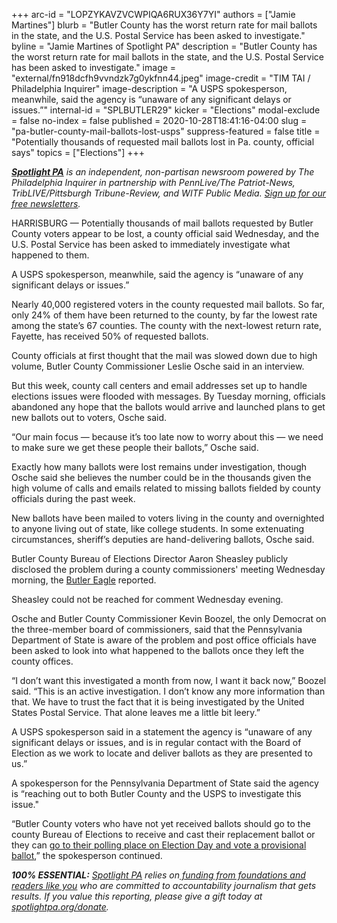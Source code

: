 +++
arc-id = "LOPZYKAVZVCWPIQA6RUX36Y7YI"
authors = ["Jamie Martines"]
blurb = "Butler County has the worst return rate for mail ballots in the state, and the U.S. Postal Service has been asked to investigate."
byline = "Jamie Martines of Spotlight PA"
description = "Butler County has the worst return rate for mail ballots in the state, and the U.S. Postal Service has been asked to investigate."
image = "external/fn918dcfh9vvndzk7g0ykfnn44.jpeg"
image-credit = "TIM TAI / Philadelphia Inquirer"
image-description = "A USPS spokesperson, meanwhile, said the agency is “unaware of any significant delays or issues.”"
internal-id = "SPLBUTLER29"
kicker = "Elections"
modal-exclude = false
no-index = false
published = 2020-10-28T18:41:16-04:00
slug = "pa-butler-county-mail-ballots-lost-usps"
suppress-featured = false
title = "Potentially thousands of requested mail ballots lost in Pa. county, official says"
topics = ["Elections"]
+++

<a href="https://www.spotlightpa.org/"><i><b>Spotlight PA</b></i></a><i> is an independent, non-partisan newsroom powered by The Philadelphia Inquirer in partnership with PennLive/The Patriot-News, TribLIVE/Pittsburgh Tribune-Review, and WITF Public Media. </i><a href="https://www.spotlightpa.org/newsletters"><i>Sign up for our free newsletters</i></a><i>.</i>

HARRISBURG — Potentially thousands of mail ballots requested by Butler County voters appear to be lost, a county official said Wednesday, and the U.S. Postal Service has been asked to immediately investigate what happened to them.

A USPS spokesperson, meanwhile, said the agency is “unaware of any significant delays or issues.”

Nearly 40,000 registered voters in the county requested mail ballots. So far, only 24% of them have been returned to the county, by far the lowest rate among the state’s 67 counties. The county with the next-lowest return rate, Fayette, has received 50% of requested ballots.

<script src="https://www.spotlightpa.org/embed.js" async></script><div data-spl-embed-version="1" data-spl-src="https://www.spotlightpa.org/embeds/newsletter/"></div>

County officials at first thought that the mail was slowed down due to high volume, Butler County Commissioner Leslie Osche said in an interview.

But this week, county call centers and email addresses set up to handle elections issues were flooded with messages. By Tuesday morning, officials abandoned any hope that the ballots would arrive and launched plans to get new ballots out to voters, Osche said.

“Our main focus — because it’s too late now to worry about this — we need to make sure we get these people their ballots,” Osche said.

Exactly how many ballots were lost remains under investigation, though Osche said she believes the number could be in the thousands given the high volume of calls and emails related to missing ballots fielded by county officials during the past week.

New ballots have been mailed to voters living in the county and overnighted to anyone living out of state, like college students. In some extenuating circumstances, sheriff’s deputies are hand-delivering ballots, Osche said.

Butler County Bureau of Elections Director Aaron Sheasley publicly disclosed the problem during a county commissioners' meeting Wednesday morning, the <a href="https://www.butlereagle.com/20201028/post-office-has-lost-butler-county-mail-in-ballots/">Butler Eagle</a> reported.

Sheasley could not be reached for comment Wednesday evening.

Osche and Butler County Commissioner Kevin Boozel, the only Democrat on the three-member board of commissioners, said that the Pennsylvania Department of State is aware of the problem and post office officials have been asked to look into what happened to the ballots once they left the county offices.

“I don’t want this investigated a month from now, I want it back now,” Boozel said. “This is an active investigation. I don’t know any more information than that. We have to trust the fact that it is being investigated by the United States Postal Service. That alone leaves me a little bit leery.”

<script src="https://www.spotlightpa.org/embed.js" async></script><div data-spl-embed-version="1" data-spl-src="https://www.spotlightpa.org/embeds/cta/?url=https%3A%2F%2Fwww.spotlightpa.org%2Fdonate&eyebrow=BECOME%20A%20MEMBER&body=Make%20a%20gift%20today%20and%20help%20Spotlight%20PA%20continue%20to%20provide%20100%25%20essential%20reporting%20on%20the%20upcoming%20election%20in%20Pennsylvania.%20From%20court%20challenges%20to%20voter%20intimidation%2C%20our%20reporters%20are%20keeping%20watch%20for%20you.&cta=JOIN%20US%20NOW"></div>

A USPS spokesperson said in a statement the agency is “unaware of any significant delays or issues, and is in regular contact with the Board of Election as we work to locate and deliver ballots as they are presented to us.”

A spokesperson for the Pennsylvania Department of State said the agency is “reaching out to both Butler County and the USPS to investigate this issue."

“Butler County voters who have not yet received ballots should go to the county Bureau of Elections to receive and cast their replacement ballot or they can <a href="https://www.spotlightpa.org/news/2020/10/pa-election-voting-questions-answered-mail-ballot/" target=_blank>go to their polling place on Election Day and vote a provisional ballot</a>,” the spokesperson continued.

<i><b>100% ESSENTIAL:</b></i><i> </i><a href="https://www.spotlightpa.org/"><i>Spotlight PA</i></a><i> relies on</i><a href="https://www.spotlightpa.org/support"><i> funding from foundations and readers like you</i></a><i> who are committed to accountability journalism that gets results. If you value this reporting, please give a gift today at </i><a href="https://www.spotlightpa.org/donate"><i>spotlightpa.org/donate</i></a><i>.</i>
